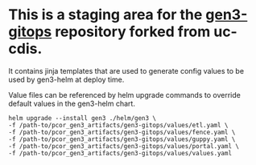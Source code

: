 # This is a staging area for the [gen3-gitops](https://github.com/NIEHS/gen3-gitops) repository forked from uc-cdis.

It contains jinja templates that are used to generate config values to be used by gen3-helm at deploy time.

Value files can be referenced by helm upgrade commands to override default values in the gen3-helm chart.

```commandline
helm upgrade --install gen3 ./helm/gen3 \
-f /path-to/pcor_gen3_artifacts/gen3-gitops/values/etl.yaml \
-f /path-to/pcor_gen3_artifacts/gen3-gitops/values/fence.yaml \
-f /path-to/pcor_gen3_artifacts/gen3-gitops/values/guppy.yaml \
-f /path-to/pcor_gen3_artifacts/gen3-gitops/values/portal.yaml \
-f /path-to/pcor_gen3_artifacts/gen3-gitops/values/values.yaml
```